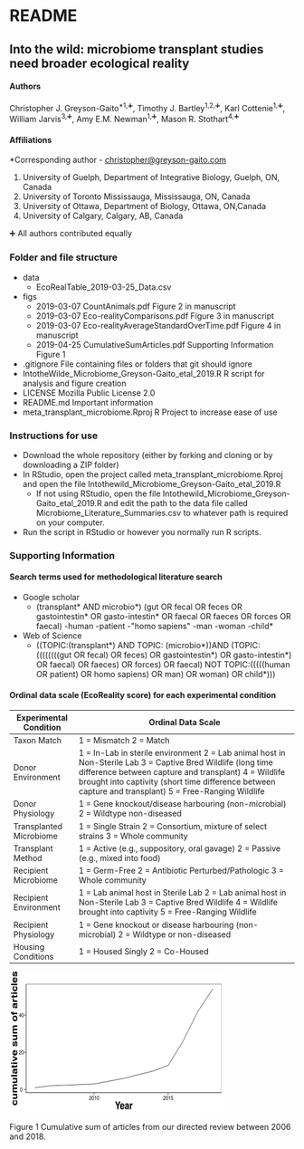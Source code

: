 # README

## Into the wild: microbiome transplant studies need broader ecological reality


#### Authors

Christopher J. Greyson-Gaito<sup>*1,:heavy_plus_sign:</sup>, Timothy J. Bartley<sup>1,2,:heavy_plus_sign:</sup>, Karl Cottenie<sup>1,:heavy_plus_sign:</sup>, William Jarvis<sup>3,:heavy_plus_sign:</sup>, Amy E.M. Newman<sup>1,:heavy_plus_sign:</sup>, Mason R. Stothart<sup>4,:heavy_plus_sign:</sup>

#### Affiliations

*Corresponding author - christopher@greyson-gaito.com

1. University of Guelph, Department of Integrative Biology, Guelph, ON, Canada
2. University of Toronto Mississauga, Mississauga, ON, Canada
3. University of Ottawa, Department of Biology, Ottawa, ON,Canada
4. University of Calgary, Calgary, AB, Canada

:heavy_plus_sign: All authors contributed equally

### Folder and file structure
* data
    * EcoRealTable_2019-03-25_Data.csv
* figs
    * 2019-03-07 CountAnimals.pdf	Figure 2 in manuscript
    * 2019-03-07 Eco-realityComparisons.pdf  Figure 3 in manuscript
    * 2019-03-07 Eco-realityAverageStandardOverTime.pdf  Figure 4 in manuscript
    * 2019-04-25 CumulativeSumArticles.pdf  Supporting Information Figure 1
* .gitignore  File containing files or folders that git should ignore
* IntotheWilde_Microbiome_Greyson-Gaito_etal_2019.R  R script for analysis and figure creation
* LICENSE  Mozilla Public License 2.0
* README.md  Important information
* meta_transplant_microbiome.Rproj  R Project to increase ease of use



### Instructions for use
* Download the whole repository (either by forking and cloning or by downloading a ZIP folder)
* In RStudio, open the project called meta_transplant_microbiome.Rproj and open the file Intothewild_Microbiome_Greyson-Gaito_etal_2019.R
	* If not using RStudio, open the file Intothewild_Microbiome_Greyson-Gaito_etal_2019.R and edit the path to the data file called Microbiome_Literature_Summaries.csv to whatever path is required on your computer.
* Run the script in RStudio or however you normally run R scripts.

### Supporting Information

#### Search terms used for methodological literature search

* Google scholar
	* (transplant* AND microbio*) (gut OR fecal OR feces OR gastointestin* OR gasto-intestin* OR faecal OR faeces OR forces OR faecal) -human -patient -"homo sapiens" -man -woman -child*
* Web of Science
	* ((TOPIC:(transplant*) AND TOPIC: (microbio*))AND (TOPIC: ((((((((gut OR fecal) OR feces) OR gastointestin*) OR gasto-intestin*) OR faecal) OR faeces) OR forces) OR faecal) NOT TOPIC:(((((human OR patient) OR homo sapiens) OR man) OR woman) OR child*)))

#### Ordinal data scale (EcoReality score) for each experimental condition

| Experimental Condition  | Ordinal Data Scale                                                                                                                                                                                                                                                            |
|-------------------------|-------------------------------------------------------------------------------------------------------------------------------------------------------------------------------------------------------------------------------------------------------------------------------|
| Taxon Match             | 1 = Mismatch 2 = Match                                                                                                                                                                                                                                                        |
| Donor Environment       | 1 = In-Lab in sterile environment 2 = Lab animal host in Non-Sterile Lab 3 = Captive Bred Wildlife (long time difference between capture and transplant) 4 = Wildlife brought into captivity (short time difference between capture and transplant) 5 = Free-Ranging Wildlife |
| Donor Physiology        | 1 = Gene knockout/disease harbouring (non-microbial) 2 = Wildtype non-diseased                                                                                                                                                                                                |
| Transplanted Microbiome | 1 = Single Strain 2 = Consortium, mixture of select strains 3 = Whole community                                                                                                                                                                                               |
| Transplant Method       | 1 = Active (e.g., suppository, oral gavage) 2 = Passive (e.g., mixed into food)                                                                                                                                                                                               |
| Recipient Microbiome    | 1 = Germ-Free 2 = Antibiotic Perturbed/Pathologic 3 = Whole community                                                                                                                                                                                                         |
| Recipient Environment   | 1 = Lab animal host in Sterile Lab 2 = Lab animal host in Non-Sterile Lab 3 = Captive Bred Wildlife 4 = Wildlife brought into captivity 5 = Free-Ranging Wildlife                                                                                                             |
| Recipient Physiology    | 1 = Gene knockout or disease harbouring (non-microbial) 2 = Wildtype or non-diseased                                                                                                                                                                                          |
| Housing Conditions      | 1 = Housed Singly 2 = Co-Housed                                                                                                                                                                                                                                               |

![SI Figure 1](figs/2019-04-25CumulativeSumArticleslarge.png)

Figure 1 Cumulative sum of articles from our directed review between 2006 and 2018.

